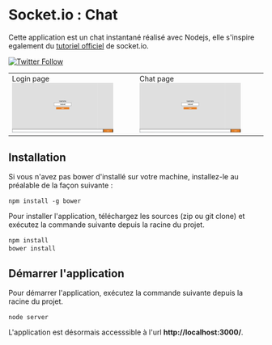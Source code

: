# Socket.io : Chat

Cette application est un chat instantané réalisé avec Nodejs, elle s'inspire egalement du [tutoriel officiel](http://socket.io/get-started/chat/) de socket.io.

[![Twitter Follow](https://img.shields.io/twitter/follow/gabriel_theCode.svg?style=social)](https://twitter.com/gabriel_theCode) 

<table><tr>
<td width="25%">
Login page
<img src="https://github.com/gabriel-TheCode/socket.io-chat/blob/master/public/chat-login.PNG" width="200" alt="Login">
</td>
<td width="25%">
Chat page
<img src="https://github.com/gabriel-TheCode/socket.io-chat/blob/master/public/chat-login.PNG" width="200" alt="Chat page">
</td>
</tr></table>


## Installation

Si vous n'avez pas bower d'installé sur votre machine, installez-le au préalable de la façon suivante :
```
npm install -g bower
```

Pour installer l'application, téléchargez les sources (zip ou git clone) et exécutez la commande suivante depuis la racine du projet.
```
npm install
bower install
```

## Démarrer l'application
Pour démarrer l'application, exécutez la commande suivante depuis la racine du projet.
```
node server
```

L'application est désormais accesssible à l'url **http://localhost:3000/**.

